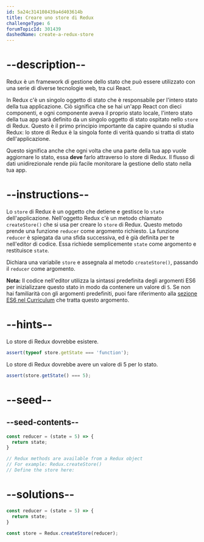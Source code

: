 ```yaml
---
id: 5a24c314108439a4d403614b
title: Creare uno store di Redux
challengeType: 6
forumTopicId: 301439
dashedName: create-a-redux-store
---
```


# --description--

Redux è un framework di gestione dello stato che può essere utilizzato con una serie di diverse tecnologie web, tra cui React.

In Redux c'è un singolo oggetto di stato che è responsabile per l'intero stato della tua applicazione. Ciò significa che se hai un'app React con dieci componenti, e ogni componente aveva il proprio stato locale, l'intero stato della tua app sarà definito da un singolo oggetto di stato ospitato nello `store` di Redux. Questo è il primo principio importante da capire quando si studia Redux: lo store di Redux è la singola fonte di verità quando si tratta di stato dell'applicazione.

Questo significa anche che ogni volta che una parte della tua app vuole aggiornare lo stato, essa **deve** farlo attraverso lo store di Redux. Il flusso di dati unidirezionale rende più facile monitorare la gestione dello stato nella tua app.

# --instructions--

Lo `store` di Redux è un oggetto che detiene e gestisce lo `state` dell'applicazione. Nell'oggetto Redux c'è un metodo chiamato `createStore()` che si usa per creare lo `store` di Redux. Questo metodo prende una funzione `reducer` come argomento richiesto. La funzione `reducer` è spiegata da una sfida successiva, ed è già definita per te nell'editor di codice. Essa richiede semplicemente `state` come argomento e restituisce `state`.

Dichiara una variabile `store` e assegnala al metodo `createStore()`, passando il `reducer` come argomento.

**Nota:** Il codice nell'editor utilizza la sintassi predefinita degli argomenti ES6 per inizializzare questo stato in modo da contenere un valore di `5`. Se non hai familiarità con gli argomenti predefiniti, puoi fare riferimento alla <a href="https://platform-ui.topcoder.com/learn/freeCodeCamp/javascript-algorithms-and-data-structures/es6/set-default-parameters-for-your-functions" target="_blank" rel="noopener noreferrer nofollow">sezione ES6 nel Curriculum</a> che tratta questo argomento.

# --hints--

Lo store di Redux dovrebbe esistere.

```js
assert(typeof store.getState === 'function');
```

Lo store di Redux dovrebbe avere un valore di 5 per lo stato.

```js
assert(store.getState() === 5);
```

# --seed--

## --seed-contents--

```js
const reducer = (state = 5) => {
  return state;
}

// Redux methods are available from a Redux object
// For example: Redux.createStore()
// Define the store here:
```

# --solutions--

```js
const reducer = (state = 5) => {
  return state;
}

const store = Redux.createStore(reducer);
```
